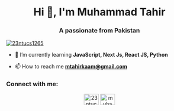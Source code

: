 <h1 align="center">Hi 👋, I'm Muhammad Tahir</h1>
<h3 align="center">A passionate from Pakistan</h3>

<p align="left"> <a href="https://twitter.com/23ntucs1265" target="blank"><img src="https://img.shields.io/twitter/follow/23ntucs1265?logo=twitter&style=for-the-badge" alt="23ntucs1265" /></a> </p>

- 🌱 I’m currently learning **JavaScript, Next Js, React JS, Python**

- 📫 How to reach me **mtahirkaam@gmail.com**

<h3 align="left">Connect with me:</h3>
<p align="center">
<a href="https://twitter.com/23ntucs1265" target="blank"><img align="center" src="https://raw.githubusercontent.com/rahuldkjain/github-profile-readme-generator/master/src/images/icons/Social/twitter.svg" alt="23ntucs1265" height="30" width="40" /></a>
<a href="https://linkedin.com/in/muhammad-tahir-blockchain" target="blank"><img align="center" src="https://raw.githubusercontent.com/rahuldkjain/github-profile-readme-generator/master/src/images/icons/Social/linked-in-alt.svg" alt="muhammad-tahir-blockchain" height="30" width="40" /></a>
</p>
